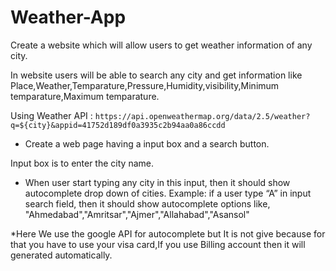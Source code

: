 # Weather-App

Create a website which will allow users to get weather information of any city. 

In website users will be able to search any city and get information like
 Place,Weather,Temparature,Pressure,Humidity,visibility,Minimum temparature,Maximum temparature.
 
 Using Weather API :
 `https://api.openweathermap.org/data/2.5/weather?q=${city}&appid=41752d189df0a3935c2b94aa0a86ccdd`

* Create a web page having a input box and a search button.

Input box is to enter the city name.

* When user start typing any city in this input, then it should show autocomplete drop down of cities.
 Example: if a user type “A” in input search field, then it should show autocomplete options like, 
          "Ahmedabad","Amritsar","Ajmer","Allahabad","Asansol"

*Here We use the google API for autocomplete but It is not give because for that you have to use your
 visa card,If you use Billing account then it will generated automatically.




